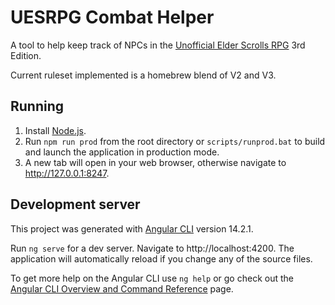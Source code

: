 # UESRPG Combat Helper

A tool to help keep track of NPCs in the [Unofficial Elder Scrolls RPG](https://discord.gg/p3CMn2P) 3rd Edition.

Current ruleset implemented is a homebrew blend of V2 and V3.

## Running

1. Install [Node.js](nodejs.org).
1. Run `npm run prod` from the root directory or `scripts/runprod.bat` to build and launch the application in production mode.
1. A new tab will open in your web browser, otherwise navigate to http://127.0.0.1:8247.

## Development server

This project was generated with [Angular CLI](https://github.com/angular/angular-cli) version 14.2.1.

Run `ng serve` for a dev server. Navigate to http://localhost:4200. The application will automatically reload if you change any of the source files.

To get more help on the Angular CLI use `ng help` or go check out the [Angular CLI Overview and Command Reference](https://angular.io/cli) page.
